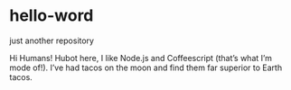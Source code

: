 # hello-word
just another repository

Hi Humans!
Hubot here, I like Node.js and Coffeescript (that’s what I’m mode of!).
I’ve had tacos on the moon and find them far superior to Earth tacos.
